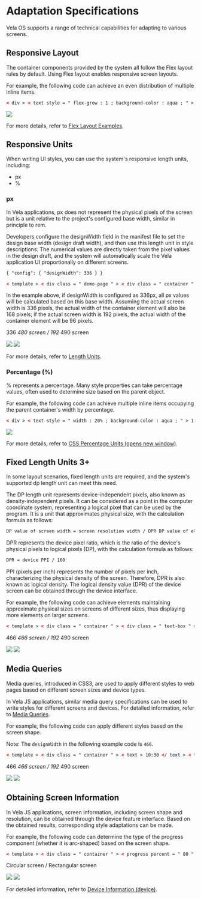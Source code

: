 <!-- 源地址: https://iot.mi.com/vela/quickapp/en/guide/multi-screens/specs.html -->

# Adaptation Specifications

Vela OS supports a range of technical capabilities for adapting to various screens.

## Responsive Layout

The container components provided by the system all follow the Flex layout rules by default. Using Flex layout enables responsive screen layouts.

For example, the following code can achieve an even distribution of multiple inline items.
```html
< div > < text style = " flex-grow : 1 ; background-color : aqua ; " > 1 </ text > < text style = " flex-grow : 1 ; background-color : yellow ; " > 2 </ text > < text style = " flex-grow : 1 ; background-color : red ; " > 3 </ text > </ div >
```

![](../../images/flex-items.png)

For more details, refer to [Flex Layout Examples](</vela/quickapp/en/guide/framework/style/page-style-and-layout.html#flex-layout-examples>).

## Responsive Units

When writing UI styles, you can use the system's responsive length units, including:

  * px
  * %

### px

In Vela applications, px does not represent the physical pixels of the screen but is a unit relative to the project's configured base width, similar in principle to rem.

Developers configure the designWidth field in the manifest file to set the design base width (design draft width), and then use this length unit in style descriptions. The numerical values are directly taken from the pixel values in the design draft, and the system will automatically scale the Vela application UI proportionally on different screens.
```html
{ "config": { "designWidth": 336 } }
```

```html
< template > < div class = " demo-page " > < div class = " container " > </ div > </ div > </ template > < style > .demo-page { justify-content : center ; align-items : center ; } .container { width : 168px ; height : 168px ; background-color : aquamarine ; } </ style >
```

In the example above, if designWidth is configured as 336px, all px values will be calculated based on this base width. Assuming the actual screen width is 336 pixels, the actual width of the container element will also be 168 pixels; if the actual screen width is 192 pixels, the actual width of the container element will be 96 pixels.

336 _480 screen / 192_ 490 screen

![](../../images/px-demo2.png) ![](../../images/px-demo1.png)

For more details, refer to [Length Units](</vela/quickapp/en/guide/framework/style/page-style-and-layout.html#length-units>).

### Percentage (%)

% represents a percentage. Many style properties can take percentage values, often used to determine size based on the parent object.

For example, the following code can achieve multiple inline items occupying the parent container's width by percentage.
```html
< div > < text style = " width : 20% ; background-color : aqua ; " > 1 </ text > < text style = " width : 40% ; background-color : yellow ; " > 2 </ text > < text style = " width : 40% ; background-color : red ; " > 3 </ text > </ div >
```

![](../../images/percent.png)

For more details, refer to [CSS Percentage Units (opens new window)](<https://developer.mozilla.org/zh-CN/docs/Web/CSS/percentage>).

## Fixed Length Units 3+

In some layout scenarios, fixed length units are required, and the system's supported dp length unit can meet this need.

The DP length unit represents device-independent pixels, also known as density-independent pixels. It can be considered as a point in the computer coordinate system, representing a logical pixel that can be used by the program. It is a unit that approximates physical size, with the calculation formula as follows:
```html
DP value of screen width = screen resolution width / DPR DP value of element width/height = physical pixel count of element width/height / DPR
```

DPR represents the device pixel ratio, which is the ratio of the device's physical pixels to logical pixels (DP), with the calculation formula as follows:
```html
DPR = device PPI / 160
```

PPI (pixels per inch) represents the number of pixels per inch, characterizing the physical density of the screen. Therefore, DPR is also known as logical density. The logical density value (DPR) of the device screen can be obtained through the device interface.

For example, the following code can achieve elements maintaining approximate physical sizes on screens of different sizes, thus displaying more elements on larger screens.
```html
< template > < div class = " container " > < div class = " text-box " > < text style = " background-color : aquamarine ; " > A </ text > < text style = " background-color : #ff0000 ; " > B </ text > < text style = " background-color : #00ff00 ; " > C </ text > < text style = " background-color : #0000ff ; " > D </ text > </ div > </ div > </ template > < style > .container { justify-content : center ; align-items : center ; } .text-box { justify-content : center ; flex-wrap : wrap ; } text { width : 116dp ; height : 30dp ; font-size : 15dp ; text-align : center ; } </ style >
```

466 _466 screen / 192_ 490 screen

![](../../images/dp-demo1.png) ![](../../images/dp-demo2.png)

## Media Queries

Media queries, introduced in CSS3, are used to apply different styles to web pages based on different screen sizes and device types.

In Vela JS applications, similar media query specifications can be used to write styles for different screens and devices. For detailed information, refer to [Media Queries](</vela/quickapp/en/guide/framework/style/media-query.html>).

For example, the following code can apply different styles based on the screen shape.

Note: The `designWidth` in the following example code is `466`.
```html
< template > < div class = " container " > < text > 10:30 </ text > < text > My To-Do </ text > </ div > </ template > < style > /* When the screen is circular */ @media screen and (shape : circle) { .container { padding-left : 80px ; padding-right : 80px ; padding-top : 40px ; flex-direction : row ; align-items : flex-start ; justify-content : space-between ; } text { font-size : 40px ; } } /* When the screen is pill-shaped */ @media screen and (shape : pill-shaped) { .container { padding-top : 50px ; flex-direction : column ; align-items : center ; } text { margin-top : 10px ; } } </ style >
```

466 _466 screen / 192_ 490 screen

![](../../images/mediaquery-demo2.png) ![](../../images/mediaquery-demo1.png)

## Obtaining Screen Information

In Vela JS applications, screen information, including screen shape and resolution, can be obtained through the device feature interface. Based on the obtained results, corresponding style adaptations can be made.

For example, the following code can determine the type of the progress component (whether it is arc-shaped) based on the screen shape.
```html
< template > < div class = " container " > < progress percent = " 80 " type = " {{progressType}} " > </ progress > </ div > </ template > < script > import device from '@system.device' export default { data : { progressType : "horizontal" } , onInit () { const that = this device.getInfo ({ success : function (ret) { that.progressType = ret.screenShape === "circle" ? "arc" : "horizontal" } }) } } </ script > < style > .container { padding : 20px ; } </ style >
```

Circular screen / Rectangular screen

![](../../images/shape-circle.png) ![](../../images/shape-rect.png)

For detailed information, refer to [Device Information (device)](</vela/quickapp/en/features/basic/device.html>).
